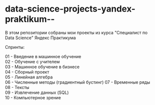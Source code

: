 # data-science-projects-yandex-praktikum--
В этом репозитории собраны мои проекты из курса "Специалист по Data Science" Яндекс Практикума     

Спринты:      

01 - Введение в машинное обучение     
02 - Обучение с учителем     
03 - Машинное обучение в бизнесе     
04 - Сборный проект    
05 - Линейная алгебра    
06 - Численные методы (градиентный бустинг)
07 - Временные ряды    
08 - Тексты    
09 - Извлечение данных (SQL)    
10 - Компьютерное зрение     
